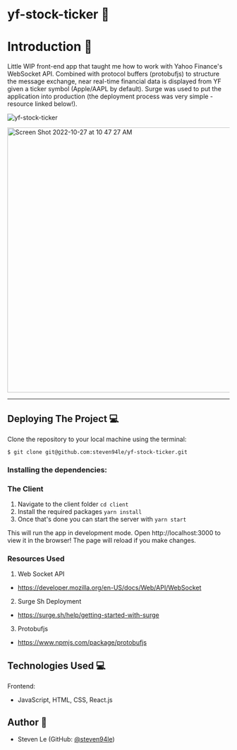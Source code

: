 # yf-stock-ticker :rocket:

# Introduction :wave:

Little WIP front-end app that taught me how to work with Yahoo Finance's WebSocket API. Combined with protocol buffers (protobufjs) to structure the message exchange, near real-time financial data is displayed from YF given a ticker symbol (Apple/AAPL by default). Surge was used to put the application into production (the deployment process was very simple - resource linked below!).

![yf-stock-ticker](https://user-images.githubusercontent.com/76791687/198332754-af9162a2-8bd6-4f2f-9005-ed3544d21a5f.gif)

<img width="600" alt="Screen Shot 2022-10-27 at 10 47 27 AM" src="https://user-images.githubusercontent.com/76791687/198332774-ecfc9790-64a3-4cd7-9a81-dd3ae7479a76.png">

---

## **Deploying The Project :computer:**

Clone the repository to your local machine using the terminal:

`$ git clone git@github.com:steven94le/yf-stock-ticker.git`

### Installing the dependencies:

### The Client

1. Navigate to the client folder `cd client`
2. Install the required packages `yarn install`
3. Once that's done you can start the server with `yarn start`

This will run the app in development mode. Open http://localhost:3000 to view it in the browser! The page will reload if you make changes.

### Resources Used

1. Web Socket API
- https://developer.mozilla.org/en-US/docs/Web/API/WebSocket

2. Surge Sh Deployment
- https://surge.sh/help/getting-started-with-surge

3. Protobufjs
- https://www.npmjs.com/package/protobufjs

## **Technologies Used :computer:**

Frontend:
- JavaScript, HTML, CSS, React.js

## **Author :bust_in_silhouette:**

- Steven Le (GitHub: [@steven94le](https://github.com/steven94le))
